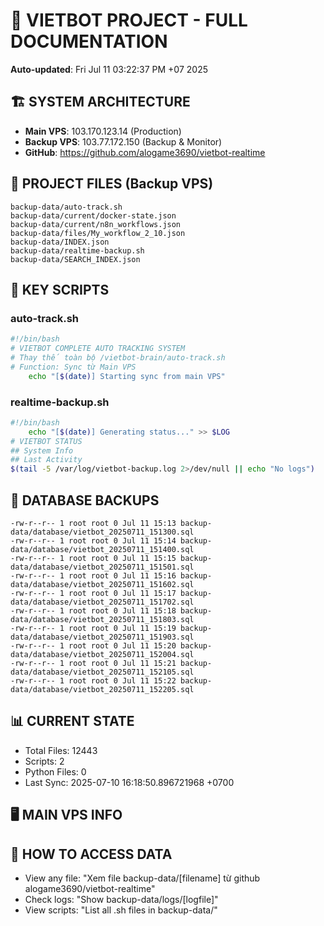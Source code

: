 # 🤖 VIETBOT PROJECT - FULL DOCUMENTATION
**Auto-updated**: Fri Jul 11 03:22:37 PM +07 2025

## 🏗️ SYSTEM ARCHITECTURE
- **Main VPS**: 103.170.123.14 (Production)
- **Backup VPS**: 103.77.172.150 (Backup & Monitor)
- **GitHub**: https://github.com/alogame3690/vietbot-realtime

## 📁 PROJECT FILES (Backup VPS)
```
backup-data/auto-track.sh
backup-data/current/docker-state.json
backup-data/current/n8n_workflows.json
backup-data/files/My_workflow_2_10.json
backup-data/INDEX.json
backup-data/realtime-backup.sh
backup-data/SEARCH_INDEX.json
```

## 🔧 KEY SCRIPTS
### auto-track.sh
```bash
#!/bin/bash
# VIETBOT COMPLETE AUTO TRACKING SYSTEM
# Thay thế toàn bộ /vietbot-brain/auto-track.sh
# Function: Sync từ Main VPS
    echo "[$(date)] Starting sync from main VPS"
```
### realtime-backup.sh
```bash
#!/bin/bash
    echo "[$(date)] Generating status..." >> $LOG
# VIETBOT STATUS
## System Info
## Last Activity
$(tail -5 /var/log/vietbot-backup.log 2>/dev/null || echo "No logs")
```

## 💾 DATABASE BACKUPS
```
-rw-r--r-- 1 root root 0 Jul 11 15:13 backup-data/database/vietbot_20250711_151300.sql
-rw-r--r-- 1 root root 0 Jul 11 15:14 backup-data/database/vietbot_20250711_151400.sql
-rw-r--r-- 1 root root 0 Jul 11 15:15 backup-data/database/vietbot_20250711_151501.sql
-rw-r--r-- 1 root root 0 Jul 11 15:16 backup-data/database/vietbot_20250711_151602.sql
-rw-r--r-- 1 root root 0 Jul 11 15:17 backup-data/database/vietbot_20250711_151702.sql
-rw-r--r-- 1 root root 0 Jul 11 15:18 backup-data/database/vietbot_20250711_151803.sql
-rw-r--r-- 1 root root 0 Jul 11 15:19 backup-data/database/vietbot_20250711_151903.sql
-rw-r--r-- 1 root root 0 Jul 11 15:20 backup-data/database/vietbot_20250711_152004.sql
-rw-r--r-- 1 root root 0 Jul 11 15:21 backup-data/database/vietbot_20250711_152105.sql
-rw-r--r-- 1 root root 0 Jul 11 15:22 backup-data/database/vietbot_20250711_152205.sql
```

## 📊 CURRENT STATE
- Total Files: 12443
- Scripts: 2
- Python Files: 0
- Last Sync: 2025-07-10 16:18:50.896721968 +0700

## 🖥️ MAIN VPS INFO


## 🚨 HOW TO ACCESS DATA
- View any file: "Xem file backup-data/[filename] từ github alogame3690/vietbot-realtime"
- Check logs: "Show backup-data/logs/[logfile]"
- View scripts: "List all .sh files in backup-data/"

